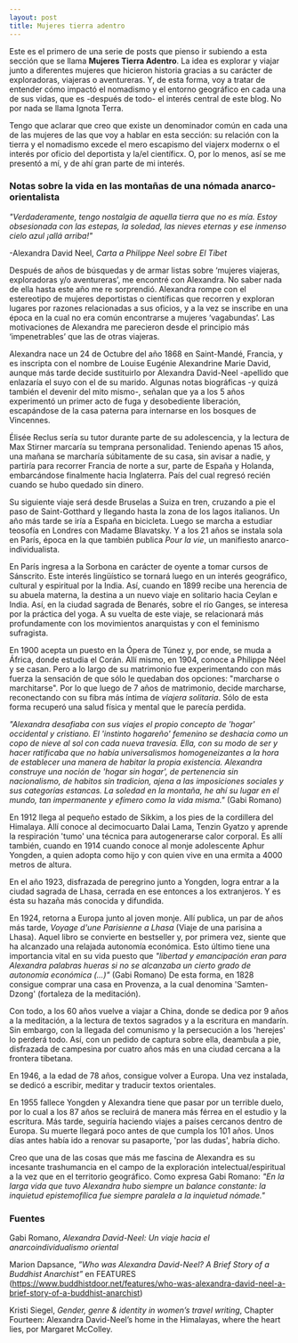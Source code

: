 ```yaml
---
layout: post
title: Mujeres tierra adentro
---
```


Este es el primero de una serie de posts que pienso ir subiendo a esta sección que se llama **Mujeres Tierra Adentro**. La idea es explorar y viajar junto a diferentes mujeres que hicieron historia gracias a su carácter de exploradoras, viajeras o aventureras. Y, de esta forma, voy a tratar de entender cómo impactó el nomadismo y el entorno geográfico en cada una de sus vidas, que es -después de todo- el interés central de este blog. No por nada se llama Ignota Terra. 

Tengo que aclarar que creo que existe un denominador común en cada una de las mujeres de las que voy a hablar en esta sección: su relación con la tierra y el nomadismo excede el mero escapismo del viajerx modernx o el interés por oficio del deportista y la/el científicx. O, por lo menos, así se me presentó a mí, y de ahí gran parte de mi interés.



### Notas sobre la vida en las montañas de una nómada anarco-orientalista 

*"Verdaderamente, tengo nostalgia de aquella tierra que no es mía. Estoy obsesionada con las estepas, la soledad, las nieves eternas y ese inmenso cielo azul ¡allá arriba!"*

-Alexandra David Neel, *Carta a Philippe Neel sobre El Tíbet*



Después de años de búsquedas y de armar listas sobre ‘mujeres viajeras, exploradoras y/o aventureras’, me encontré con Alexandra. No saber nada de ella hasta este año me re sorprendió. Alexandra rompe con el estereotipo de mujeres deportistas o científicas que recorren y exploran lugares por razones relacionadas a sus oficios, y a la vez se inscribe en una época en la cual no era común encontrarse a mujeres ‘vagabundas’. Las motivaciones de Alexandra me parecieron desde el principio más ‘impenetrables’ que las de otras viajeras. 

Alexandra nace un 24 de Octubre del año 1868 en Saint-Mandé, Francia, y es inscripta con el nombre de Louise Eugénie Alexandrine Marie David, aunque más tarde decide sustituirlo por Alexandra David-Neel -apellido que enlazaría el suyo con el de su marido. Algunas notas biográficas -y quizá también el devenir del mito mismo-, señalan que ya a los 5 años experimentó un primer acto de fuga y desobediente liberación, escapándose de la casa paterna para internarse en los bosques de Vincennes.

Élisée Reclus sería su tutor durante parte de su adolescencia, y la lectura de Max Stirner marcaría su temprana personalidad. Teniendo apenas 15 años, una mañana se marcharía súbitamente de su casa, sin avisar a nadie, y partiría para recorrer Francia de norte a sur, parte de España y Holanda, embarcándose finalmente hacia Inglaterra. País del cual regresó recién cuando se hubo quedado sin dinero.

Su siguiente viaje será desde Bruselas a Suiza en tren, cruzando a pie el paso de Saint-Gotthard y llegando hasta la zona de los lagos italianos. Un año más tarde se iría a España en bicicleta. Luego se marcha a estudiar teosofía en Londres con Madame Blavatsky. Y a los 21 años se instala sola en París, época en la que también publica *Pour la vie*, un manifiesto anarco-individualista. 

En París ingresa a la Sorbona en carácter de oyente a tomar cursos de Sánscrito. Este interés lingüístico se tornará luego en un interés geográfico, cultural y espiritual por la India. Así, cuando en 1899 recibe una herencia de su abuela materna, la destina a un nuevo viaje en solitario hacia Ceylan e India. Así, en la ciudad sagrada de Benarés, sobre el río Ganges, se interesa por la práctica del yoga. A su vuelta de este viaje, se relacionará más profundamente con los movimientos anarquistas y con el feminismo sufragista. 

En 1900 acepta un puesto en la Ópera de Túnez y, por ende, se muda a África, donde estudia el Corán. Allí mismo, en 1904, conoce a Philippe Néel y se casan. Pero a lo largo de su matrimonio fue experimentando con más fuerza la sensación de que sólo le quedaban dos opciones: "marcharse o marchitarse". Por lo que luego de 7 años de matrimonio, decide marcharse, reconectando con su fibra más íntima de *viajera solitaria*. Sólo de esta forma recuperó una salud física y mental que le  parecía perdida. 

*"Alexandra desafiaba con sus viajes el propio concepto de 'hogar' occidental y cristiano. El 'instinto hogareño' femenino se deshacia como un copo de nieve al sol con cada nueva travesía. Ella, con su modo de ser y hacer ratificaba que no había universalismos homogeneizantes a la hora de establecer una manera de habitar la propia existencia. Alexandra construye una noción de 'hogar sin hogar', de pertenencia sin nacionalismo, de habitos sin tradicion, ajena a las imposiciones sociales y sus categorías estancas. La soledad en la montaña, he ahí su lugar en el mundo, tan impermanente y efímero como la vida misma."*  (Gabi Romano)

En 1912 llega al pequeño estado de Sikkim, a los pies de la cordillera del Himalaya. Allí conoce al decimocuarto Dalai Lama, Tenzin Gyatzo y aprende la respiración 'tumo' una técnica para autogenerarse calor corporal. Es allí también, cuando en 1914 cuando conoce al monje adolescente Aphur Yongden, a quien adopta como hijo y con quien vive en una ermita a 4000 metros de altura. 

En el año 1923, disfrazada de peregrino junto a Yongden, logra entrar a la ciudad sagrada de Lhasa, cerrada en ese entonces a los extranjeros. Y es ésta su hazaña más conocida y difundida. 

En 1924, retorna a Europa junto al joven monje. Allí publica, un par de años más tarde, *Voyage d'une Parisienne a Lhasa* (Viaje de una parisina a Lhasa).  Aquel libro se convierte en bestseller y, por primera vez, siente que ha alcanzado una relajada autonomía económica. Esto último tiene una importancia vital en su vida puesto que *"libertad y emancipación eran para Alexandra palabras hueras si no se alcanzaba un cierto grado de autonomía económica (...)"* (Gabi Romano) De esta forma, en 1828 consigue comprar una casa en Provenza, a la cual denomina 'Samten-Dzong' (fortaleza de la meditación). 

Con todo, a los 60 años vuelve a viajar a China, donde se dedica por 9 años a la meditación, a la lectura de textos sagrados y a la escritura en mandarín. Sin embargo, con la llegada del comunismo y la persecución a los 'herejes' lo perderá todo. Así, con un pedido de captura sobre ella, deambula a pie, disfrazada de campesina por cuatro años más en una ciudad cercana a la frontera tibetana. 

En 1946, a la edad de 78 años, consigue volver a Europa. Una vez instalada, se dedicó a escribir, meditar y traducir textos orientales. 

En 1955 fallece Yongden y Alexandra tiene que pasar por un terrible duelo, por lo cual a los 87 años se recluirá de manera más férrea en el estudio y la escritura. Más tarde, seguiría haciendo viajes a países cercanos dentro de Europa. Su muerte llegará poco antes de que cumpla los 101 años. Unos días antes había ido a renovar su pasaporte, 'por las dudas', habría dicho.

Creo que una de las cosas que más me fascina de Alexandra es su incesante trashumancia en el campo de la exploración intelectual/espiritual a la vez que en el territorio geográfico. Como expresa Gabi Romano: *"En la larga vida que tuvo Alexandra hubo siempre un balance constante: la inquietud epistemofílica fue siempre paralela a la inquietud nómade."* 



### Fuentes

Gabi Romano, *Alexandra David-Neel: Un viaje hacia el anarcoindividualismo oriental*

Marion Dapsance, *”Who was Alexandra David-Neel? A Brief Story of a Buddhist Anarchist”* en FEATURES (https://www.buddhistdoor.net/features/who-was-alexandra-david-neel-a-brief-story-of-a-buddhist-anarchist)

Kristi Siegel, *Gender, genre & identity in women’s travel writing*, Chapter Fourteen: Alexandra David-Neel’s home in the Himalayas, where the heart lies, por Margaret McColley.
